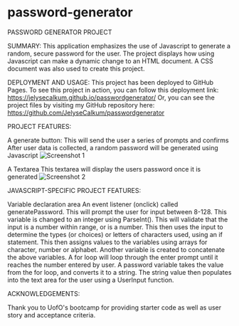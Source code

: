 # password-generator
PASSWORD GENERATOR PROJECT


SUMMARY:
This application emphasizes the use of Javascript to generate a random, secure password for the user. The project displays how using Javascript can make a dynamic 
change to an HTML document. A CSS document was also used to create this project.


DEPLOYMENT AND USAGE:
This project has been deployed to GitHub Pages. To see this project in action, you can follow this deployment link: https://jelysecalkum.github.io/passwordgenerator/ 
Or, you can see the project files by visiting my GitHub repository here: https://github.com/JelyseCalkum/passwordgenerator 



PROJECT FEATURES:

A generate button:
This will send the user a series of prompts and confirms
After user data is collected, a random password will be generated using Javascript
![Screenshot 1](https://user-images.githubusercontent.com/115381607/200198750-ea33f52e-b9b5-471f-b6f4-bfa20c14e907.png)


A Textarea
This textarea will display the users password once it is generated
![Screenshot 2](https://user-images.githubusercontent.com/115381607/200198795-03a25928-a201-463b-a975-b4040a09b0ff.png)




JAVASCRIPT-SPECIFIC PROJECT FEATURES:

Variable declaration area
An event listener (onclick) called generatePassword.
This will prompt the user for input between 8-128.
This variable is changed to an integer using ParseInt().
This will validate that the input is a number within range, or is a number.
This then uses the input to determine the types (or choices) or letters of characters used, using an if statement.
This then assigns values to the variables using arrays for character, number or alphabet.
Another variable is created to concatenate the above variables.
A for loop will loop through the enter prompt until it reaches the number entered by user.
A password variable takes the value from the for loop, and converts it to a string.
The string value then populates into the text area for the user using a UserInput function.


ACKNOWLEDGEMENTS:

Thank you to UofO's bootcamp for providing starter code as well as 
user story and acceptance criteria.
